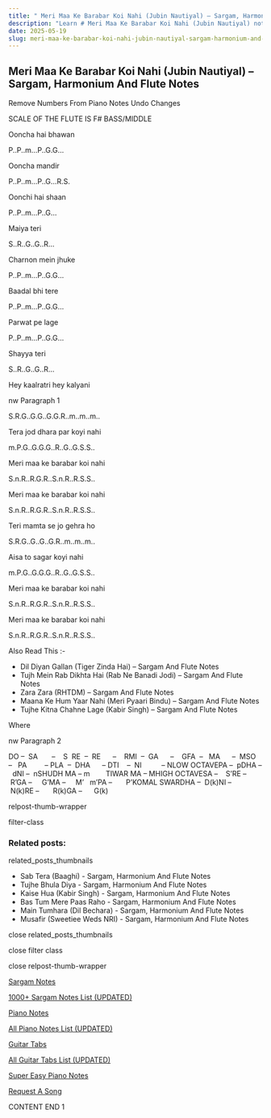 ```yaml
---
title: " Meri Maa Ke Barabar Koi Nahi (Jubin Nautiyal) – Sargam, Harmonium And Flute Notes"
description: "Learn # Meri Maa Ke Barabar Koi Nahi (Jubin Nautiyal) notes, sargam, harmonium notations and flute notes. Easy step-by-step tutorial for beginners."
date: 2025-05-19
slug: meri-maa-ke-barabar-koi-nahi-jubin-nautiyal-sargam-harmonium-and-flute-notes
---
```


## Meri Maa Ke Barabar Koi Nahi (Jubin Nautiyal) – Sargam, Harmonium And Flute Notes

Remove Numbers From Piano Notes
Undo Changes

SCALE OF THE FLUTE IS F# BASS/MIDDLE

Ooncha hai bhawan

P..P..m…P..G.G…

Ooncha mandir

P..P..m…P..G…R.S.

Oonchi hai shaan

P..P..m…P..G…

Maiya teri

S..R..G..G..R…

Charnon mein jhuke

P..P..m…P..G.G…

Baadal bhi tere

P..P..m…P..G.G…

Parwat pe lage

P..P..m…P..G.G…

Shayya teri

S..R..G..G..R…

Hey kaalratri hey kalyani

nw Paragraph 1

S.R.G..G.G..G.G.R..m..m..m..

Tera jod dhara par koyi nahi

m.P.G..G.G.G..R..G..G.S.S..

Meri maa ke barabar koi nahi

S.n.R..R.G.R..S.n.R..R.S.S..

Meri maa ke barabar koi nahi

S.n.R..R.G.R..S.n.R..R.S.S..

Teri mamta se jo gehra ho

S.R.G..G..G..G.R..m..m..m..

Aisa to sagar koyi nahi

m.P.G..G.G.G..R..G..G.S.S..

Meri maa ke barabar koi nahi

S.n.R..R.G.R..S.n.R..R.S.S..

Meri maa ke barabar koi nahi

S.n.R..R.G.R..S.n.R..R.S.S..

Also Read This :-

- Dil Diyan Gallan (Tiger Zinda Hai) – Sargam And Flute Notes
- Tujh Mein Rab Dikhta Hai (Rab Ne Banadi Jodi) – Sargam And Flute Notes
- Zara Zara (RHTDM) – Sargam And Flute Notes
- Maana Ke Hum Yaar Nahi (Meri Pyaari Bindu) – Sargam And Flute Notes
- Tujhe Kitna Chahne Lage (Kabir Singh) – Sargam And Flute Notes

Where

nw Paragraph 2

DO –  SA       –    S  RE  –  RE      –    RMI  –  GA      –    GFA  –   MA      –  MSO  –   PA         – PLA  –  DHA      – DTI    –  NI          – NLOW OCTAVEPA –  pDHA –  dNI –  nSHUDH MA – m        TIWAR MA – MHIGH OCTAVESA –    S’RE –     R’GA –     G’MA –     M’   m’PA –       P’KOMAL SWARDHA –  D(k)NI –       N(k)RE –       R(k)GA –      G(k)

relpost-thumb-wrapper

filter-class

### Related posts:

related_posts_thumbnails

- Sab Tera (Baaghi) - Sargam, Harmonium And Flute Notes
- Tujhe Bhula Diya - Sargam, Harmonium And Flute Notes
- Kaise Hua (Kabir Singh) - Sargam, Harmonium And Flute Notes
- Bas Tum Mere Paas Raho - Sargam, Harmonium And Flute Notes
- Main Tumhara (Dil Bechara) - Sargam, Harmonium And Flute Notes
- Musafir (Sweetiee Weds NRI) - Sargam, Harmonium And Flute Notes

close related_posts_thumbnails

close filter class

close relpost-thumb-wrapper

[Sargam Notes](/sargam-notes.html)

[1000+ Sargam Notes List (UPDATED)](/all-songs-list-sargam-notes.html)

[Piano Notes](/piano-notes.html)

[All Piano Notes List (UPDATED)](/all-songs-list-piano-notes.html)

[Guitar Tabs](/guitar-tabs.html)

[All Guitar Tabs List (UPDATED)](/all-songs-list-guitar-tabs.html)

[Super Easy Piano Notes](https://studywall.in/)

[Request A Song](/request-a-song.html)

CONTENT END 1
